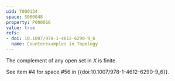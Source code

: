 ```yaml
---
uid: T000134
space: S000048
property: P000016
value: true
refs:
- doi: 10.1007/978-1-4612-6290-9_6
  name: Counterexamples in Topology
---
```


The complement of any open set in $X$ is finite.

See item #4 for space #56 in {{doi:10.1007/978-1-4612-6290-9_6}}.
